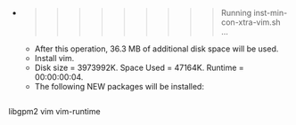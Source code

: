 * >>>>>>>>> Running inst-min-con-xtra-vim.sh ...
  * After this operation, 36.3 MB of additional disk space will be used.
  * Install vim.
  * Disk size = 3973992K. Space Used = 47164K. Runtime = 00:00:00:04.
  * The following NEW packages will be installed:
  ```bash
libgpm2 vim vim-runtime
  ```
